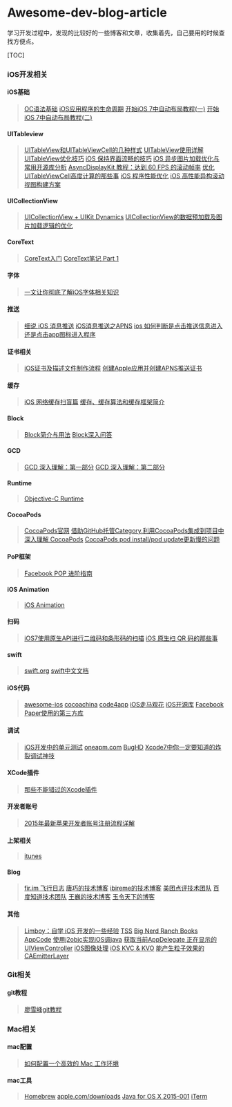 # Awesome-dev-blog-article
学习开发过程中，发现的比较好的一些博客和文章，收集着先，自己要用的时候查找方便点。


[TOC]



### iOS开发相关

#### iOS基础
>[OC语法基础](http://blog.csdn.net/jiangwei0910410003/article/category/2745191)
>[iOS应用程序的生命周期](http://www.jianshu.com/p/aa50e5350852?utm_campaign=maleskine&utm_content=note&utm_medium=writer_share&utm_source=weibo)
>[开始iOS 7中自动布局教程(一)](http://www.cocoachina.com/industry/20131203/7462.html)
>[开始iOS 7中自动布局教程(二)](http://www.cnblogs.com/zer0Black/p/3977288.html)

#### UITableview
>[UITableView和UITableViewCell的几种样式](http://blog.sina.com.cn/s/blog_4669f1cd0101qyp9.html)
>[UITableView使用详解](http://blog.sina.com.cn/s/blog_9693f61a01016lv5.html)
>[UITableView优化技巧](http://longxdragon.github.io/2015/05/26/UITableView%E4%BC%98%E5%8C%96%E6%8A%80%E5%B7%A7/) 
>[iOS 保持界面流畅的技巧](http://blog.ibireme.com/2015/11/12/smooth_user_interfaces_for_ios/)
>[iOS 异步图片加载优化与常用开源库分析](https://segmentfault.com/a/1190000002776279)
>[AsyncDisplayKit 教程：达到 60 FPS 的滚动帧率](http://www.cocoachina.com/swift/20141124/10298.html)
>[优化UITableViewCell高度计算的那些事](http://blog.sunnyxx.com/2015/05/17/cell-height-calculation/)
>[iOS 程序性能优化](http://www.samirchen.com/ios-performance-optimization/)
>[iOS 高性能异构滚动视图构建方案](http://pingguohe.net/2016/01/31/lazyscroll.html?hmsr=toutiao.io&utm_medium=toutiao.io&utm_source=toutiao.io)

#### UICollectionView
>[UICollectionView + UIKit Dynamics](http://objccn.io/issue-5-2/)
>[UICollectionView的数据预加载及图片加载逻辑的优化](http://blog.vars.me/blog/2015/04/26/UICollectionView-Optimizing/)

#### CoreText
>[CoreText入门](http://geeklu.com/2013/03/core-text/)
>[CoreText笔记 Part 1](http://longxdragon.github.io/2015/03/14/CoreText-Notes-Part-1/)

#### 字体
>[一文让你彻底了解iOS字体相关知识](http://www.cnblogs.com/dsxniubility/p/4699352.html)

#### 推送
>[细说 iOS 消息推送](http://www.cocoachina.com/industry/20140528/8582.html)
>[iOS消息推送之APNS](http://blog.csdn.net/jiajiayouba/article/details/39926017)
>[ios 如何判断是点击推送信息进入还是点击app图标进入程序](http://zhidao.baidu.com/link?url=QuZ9WZqZdHngaTSnao6-oZggHIw_f2KoSBj1-wu7cRZg2S7ytMATyGp-PnwtQOp90QgqKJ_Lk7e6lSmhf03tb-GIKgWmW9Zsu6sG2chMk3O)

#### 证书相关
>[iOS证书及描述文件制作流程](http://docs.apicloud.com/APICloud/%E6%8A%80%E6%9C%AF%E4%B8%93%E9%A2%98/iOS-License-Application-Guidance)
>[创建Apple应用并创建APNS推送证书](http://docs.getui.com/pages/viewpage.action?pageId=1934165#id-创建Apple应用并创建APNS推送证书-APNSPush证书创建)

#### 缓存
>[iOS 网络缓存扫盲篇](https://www.v2ex.com/t/252955?from=singlemessage&isappinstalled=1)
>[缓存、缓存算法和缓存框架简介](http://blog.jobbole.com/30940/)

#### Block
>[Block简介与用法](http://blog.csdn.net/enuola/article/details/8674063)
>[Block深入问答](https://www.zhihu.com/question/34593410)

#### GCD
>[GCD 深入理解：第一部分](https://github.com/nixzhu/dev-blog/blob/master/2014-04-19-grand-central-dispatch-in-depth-part-1.md)
>[GCD 深入理解：第二部分](https://github.com/nixzhu/dev-blog/blob/master/2014-05-14-grand-central-dispatch-in-depth-part-2.md)

#### Runtime
>[Objective-C Runtime](http://justsee.iteye.com/blog/2163777)

#### CocoaPods
>[CocoaPods官网](https://cocoapods.org/)
>[借助GitHub托管Category,利用CocoaPods集成到项目中](https://github.com/Damonvvong/DWCategory/blob/master/README.md?hmsr=toutiao.io&utm_medium=toutiao.io&utm_source=toutiao.io)
>[深入理解 CocoaPods](http://objccn.io/issue-6-4/)
>[ CocoaPods pod install/pod update更新慢的问题](http://blog.csdn.net/ralbatr/article/details/39082937)

#### PoP框架
>[Facebook POP 进阶指南](http://www.cocoachina.com/industry/20140704/9034.html)

#### iOS Animation
>[iOS Animation](https://github.com/yixiangboy/IOSAnimationDemo?hmsr=toutiao.io&utm_medium=toutiao.io&utm_source=toutiao.io)

#### 扫码
>[iOS7使用原生API进行二维码和条形码的扫描](http://my.oschina.net/u/2340880/blog/405847?fromerr=TWrCF6HG)
>[iOS 原生扫 QR 码的那些事](http://c0ming.me/qr-code-scan/)

#### swift
>[swift.org](https://swift.org/)
>[swift中文文档](https://numbbbbb.gitbooks.io/-the-swift-programming-language-/content/index.html)

#### iOS代码
>[awesome-ios](https://github.com/search?utf8=%E2%9C%93&q=awesome-ios)
>[cocoachina](http://code.cocoachina.com/)
>[code4app](http://code4app.com/category)
>[iOS走马观花](http://ios.b2mp.cn/)
>[iOS开源库](http://www.douban.com/note/276160185/?plg_nld=1&plg_uin=1&plg_auth=1&plg_usr=1&plg_dev=1&plg_vkey=1&plg_nld=1&type=like#!/i!/ckDefault)
>[Facebook Paper使用的第三方库](http://blog.rpplusplus.me/blog/2014/02/11/facebook-paper-used-3rd/)

#### 调试
>[iOS开发中的单元测试](http://www.infoq.com/cn/articles/ios-unit-test-1)
>[oneapm.com](http://www.oneapm.com/)
>[BugHD](http://bughd.com/)
>[Xcode7中你一定要知道的炸裂调试神技](http://www.jianshu.com/p/70ed36cf8a98?utm_campaign=maleskine&utm_content=note&utm_medium=writer_share&utm_source=weibo)

#### XCode插件
>[那些不能错过的Xcode插件](http://www.cocoachina.com/industry/20130918/7022.html)

#### 开发者账号
>[2015年最新苹果开发者账号注册流程详解](http://www.niaogebiji.com/article-5703-1.html)
>[]()

#### 上架相关
>[itunes](https://itunesconnect.apple.com)

#### Blog
>[fir.im 飞行日志](http://blog.fir.im/)
>[唐巧的技术博客](http://blog.devtang.com/)
>[ibireme的技术博客](http://blog.ibireme.com/)
>[美团点评技术团队](http://tech.meituan.com/)
>[百度知道技术团队](http://blog.sunnyxx.com/)
>[王巍的技术博客](http://onevcat.com/)
>[玉令天下的博客](http://yulingtianxia.com/)

#### 其他
>[Limboy：自学 iOS 开发的一些经验](http://www.cocoachina.com/cms/wap.php?action=article&id=10823)
>[TSS](http://api.ineal.me/tss/status)
>[Big Nerd Ranch Books](http://forums.bignerdranch.com/)
>[AppCode](https://www.jetbrains.com/objc/)
>[使用j2objc实现iOS调java](http://blog.csdn.net/xyxjn/article/details/46049313)
>[获取当前AppDelegate 正在显示的UIViewController](http://blog.csdn.net/shaobo8910/article/details/47789027)
>[iOS图像处理](http://www.cnblogs.com/zanglitao/p/4036667.html)
>[iOS KVC & KVO](http://blog.jobbole.com/61044/)
>[能产生粒子效果的CAEmitterLayer](http://www.cnblogs.com/YouXianMing/p/3785876.html)


### Git相关

#### git教程
>[廖雪峰git教程](http://www.liaoxuefeng.com/wiki/0013739516305929606dd18361248578c67b8067c8c017b000)


### Mac相关

#### mac配置
>[如何配置一个高效的 Mac 工作环境](https://github.com/macdao/ocds-guide-to-setting-up-mac?hmsr=toutiao.io&utm_medium=toutiao.io&utm_source=toutiao.io)

#### mac工具
>[Homebrew](http://brew.sh/index_zh-cn.html)
>[apple.com/downloads](https://developer.apple.com/downloads/)
>[Java for OS X 2015-001](https://support.apple.com/kb/DL1572?viewlocale=en_US&locale=en_US)
>[iTerm](http://swiftcafe.io/2015/07/25/iterm/?hmsr=toutiao.io&utm_medium=toutiao.io&utm_source=toutiao.io)
